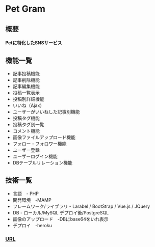 # Pet Gram

## 概要
#### Petに特化したSNSサービス

## 機能一覧
- 記事投稿機能
- 記事削除機能
- 記事編集機能
- 投稿一覧表示
- 投稿別詳細機能
- いいね（Ajax）
- ユーザーがいいねした記事別機能
- 投稿タグ機能
- 投稿タグ別一覧
- コメント機能
- 画像ファイルアップロード機能
- フォロー・フォロワー機能
- ユーザー登録
- ユーザーログイン機能
- DBテーブルリレーション機能

## 技術一覧
- 言語　- PHP
- 開発環境　-MAMP
- フレームワーク/ライブラリ - Larabel / BootStrap / Vue.js / JQuery
- DB - ローカル/MySQL デプロイ後/PostgreSQL
- 画像のアップロード　-DBにbase64をいれ表示
- デプロイ　-heroku

### [URL](https://pet-gram.herokuapp.com/)
